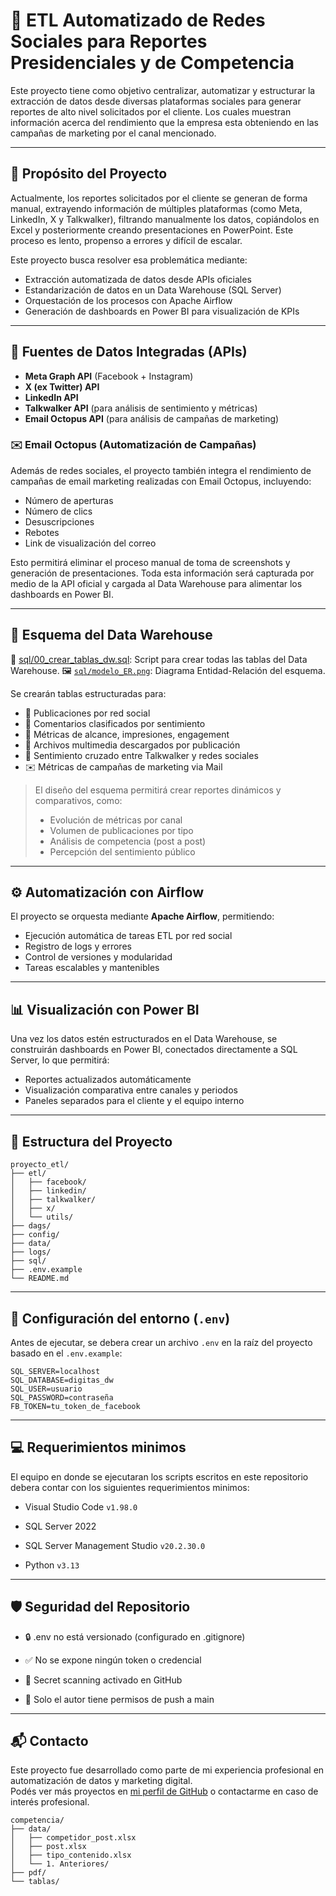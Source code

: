 # 🚀 ETL Automatizado de Redes Sociales para Reportes Presidenciales y de Competencia

Este proyecto tiene como objetivo centralizar, automatizar y estructurar la extracción de datos desde diversas plataformas sociales para generar reportes de alto nivel solicitados por el cliente. Los cuales muestran información acerca del rendimiento que la empresa esta obteniendo en las campañas de marketing por el canal mencionado.

---

## 🎯 Propósito del Proyecto

Actualmente, los reportes solicitados por el cliente se generan de forma manual, extrayendo información de múltiples plataformas (como Meta, LinkedIn, X y Talkwalker), filtrando manualmente los datos, copiándolos en Excel y posteriormente creando presentaciones en PowerPoint. Este proceso es lento, propenso a errores y difícil de escalar.

Este proyecto busca resolver esa problemática mediante:

- Extracción automatizada de datos desde APIs oficiales
- Estandarización de datos en un Data Warehouse (SQL Server)
- Orquestación de los procesos con Apache Airflow
- Generación de dashboards en Power BI para visualización de KPIs

---

## 🧩 Fuentes de Datos Integradas (APIs)

- **Meta Graph API** (Facebook + Instagram)
- **X (ex Twitter) API**
- **LinkedIn API**
- **Talkwalker API** (para análisis de sentimiento y métricas)
- **Email Octopus API** (para análisis de campañas de marketing)

### ✉️ Email Octopus (Automatización de Campañas)

Además de redes sociales, el proyecto también integra el rendimiento de campañas de email marketing realizadas con Email Octopus, incluyendo:

- Número de aperturas
- Número de clics
- Desuscripciones
- Rebotes
- Link de visualización del correo

Esto permitirá eliminar el proceso manual de toma de screenshots y generación de presentaciones. Toda esta información será capturada por medio de la API oficial y cargada al Data Warehouse para alimentar los dashboards en Power BI.

---

## 🧱 Esquema del Data Warehouse

📂 [sql/00_crear_tablas_dw.sql](sql/00_crear_tablas_dw.sql): Script para crear todas las tablas del Data Warehouse.
🖼️ [`sql/modelo_ER.png`](sql/modelo_ER.png): Diagrama Entidad-Relación del esquema.


Se crearán tablas estructuradas para:

- 📄 Publicaciones por red social
- 💬 Comentarios clasificados por sentimiento
- 🎯 Métricas de alcance, impresiones, engagement
- 📸 Archivos multimedia descargados por publicación
- 🧠 Sentimiento cruzado entre Talkwalker y redes sociales
- ✉️ Métricas de campañas de marketing via Mail

> El diseño del esquema permitirá crear reportes dinámicos y comparativos, como:
> - Evolución de métricas por canal
> - Volumen de publicaciones por tipo
> - Análisis de competencia (post a post)
> - Percepción del sentimiento público

---

## ⚙️ Automatización con Airflow

El proyecto se orquesta mediante **Apache Airflow**, permitiendo:

- Ejecución automática de tareas ETL por red social
- Registro de logs y errores
- Control de versiones y modularidad
- Tareas escalables y mantenibles

---

## 📊 Visualización con Power BI

Una vez los datos estén estructurados en el Data Warehouse, se construirán dashboards en Power BI, conectados directamente a SQL Server, lo que permitirá:

- Reportes actualizados automáticamente
- Visualización comparativa entre canales y periodos
- Paneles separados para el cliente y el equipo interno

---

## 📂 Estructura del Proyecto

```plaintext
proyecto_etl/
├── etl/
│   ├── facebook/
│   ├── linkedin/
│   ├── talkwalker/
│   ├── x/
│   └── utils/
├── dags/
├── config/
├── data/
├── logs/
├── sql/
├── .env.example
└── README.md
```
---

## 🔧 Configuración del entorno (`.env`)

Antes de ejecutar, se debera crear un archivo  `.env` en la raíz del proyecto basado en el `.env.example`:

```env
SQL_SERVER=localhost
SQL_DATABASE=digitas_dw
SQL_USER=usuario
SQL_PASSWORD=contraseña
FB_TOKEN=tu_token_de_facebook
```

---

## 💻 Requerimientos minimos

El equipo en donde se ejecutaran los scripts escritos en este repositorio debera contar con los siguientes requerimientos minimos:

- Visual Studio Code `v1.98.0`

- SQL Server 2022

- SQL Server Management Studio	`v20.2.30.0`

- Python `v3.13`


---

## 🛡️ Seguridad del Repositorio

- 🔒 .env no está versionado (configurado en .gitignore)

- ✅ No se expone ningún token o credencial

- 🧪 Secret scanning activado en GitHub

- 👤 Solo el autor tiene permisos de push a main

---

## 📬 Contacto

Este proyecto fue desarrollado como parte de mi experiencia profesional en automatización de datos y marketing digital.  
Podés ver más proyectos en [mi perfil de GitHub](https://github.com/andres-c0) o contactarme en caso de interés profesional.

```plaintext
competencia/
├── data/
│   ├── competidor_post.xlsx
│   ├── post.xlsx
│   ├── tipo_contenido.xlsx
│   └── 1. Anteriores/
├── pdf/
└── tablas/

```